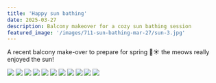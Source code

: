 ```yaml
---
title: 'Happy sun bathing'
date: 2025-03-27
description: Balcony makeover for a cozy sun bathing session
featured_image: '/images/711-sun-bathing-mar-27/sun-3.jpg'
---
```


A recent balcony make-over to prepare for spring 🌸☀️ the meows really enjoyed the sun!

<div class="gallery" data-columns="1">
           <img src="/images/711-sun-bathing-mar-27/sun-1.jpg">
           <img src="/images/711-sun-bathing-mar-27/sun-2.jpg">
           <img src="/images/711-sun-bathing-mar-27/sun-3.jpg">
           <img src="/images/711-sun-bathing-mar-27/sun-4.jpg">
           <img src="/images/711-sun-bathing-mar-27/sun-5.jpg">
           <img src="/images/711-sun-bathing-mar-27/sun-6.jpg">
           <img src="/images/711-sun-bathing-mar-27/sun-7.jpg">
           <img src="/images/711-sun-bathing-mar-27/sun-8.jpg">
           <img src="/images/711-sun-bathing-mar-27/sun-9.jpg">
           <img src="/images/711-sun-bathing-mar-27/sun-10.jpg">
           <img src="/images/711-sun-bathing-mar-27/sun-11.jpg">
</div>